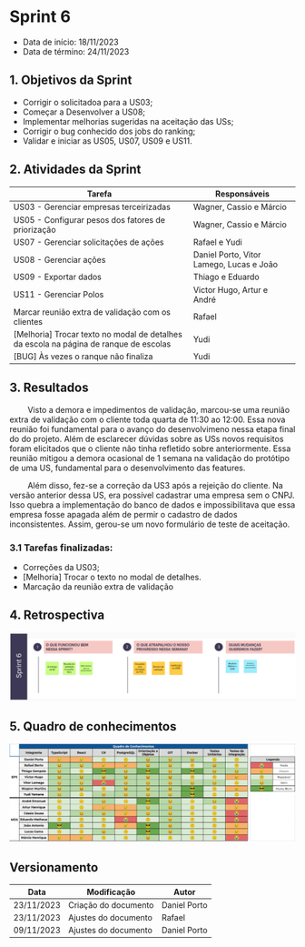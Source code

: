# Sprint 6

- Data de início: 18/11/2023
- Data de término: 24/11/2023

## 1. Objetivos da Sprint

- Corrigir o solicitadoa para a US03;
- Começar a Desenvolver a US08;
- Implementar melhorias sugeridas na aceitação das USs;
- Corrigir o bug conhecido dos jobs do ranking;
- Validar e iniciar as US05, US07, US09 e US11.

## 2. Atividades da Sprint

| Tarefa | Responsáveis |
|---|---|
|US03 - Gerenciar empresas terceirizadas| Wagner, Cassio e Márcio |
|US05 - Configurar pesos dos fatores de priorização| Wagner, Cassio e Márcio |
|US07 - Gerenciar solicitações de ações| Rafael e Yudi |
|US08 - Gerenciar ações| Daniel Porto, Vitor Lamego, Lucas e João|
|US09 - Exportar dados| Thiago e Eduardo |
|US11 - Gerenciar Polos| Victor Hugo, Artur e André|
|Marcar reunião extra de validação com os clientes| Rafael |
|[Melhoria] Trocar texto no modal de detalhes da escola na página de ranque de escolas| Yudi |
|[BUG] Às vezes o ranque não finaliza| Yudi |

## 3. Resultados

&emsp;&emsp; Visto a demora e impedimentos de validação, marcou-se uma reunião extra de validação com o cliente toda quarta de 11:30 ao 12:00. Essa nova reunião foi fundamental para o avanço do desenvolvimeno nessa etapa final do do projeto. Além de esclarecer dúvidas sobre as USs novos requisitos foram elicitados que o cliente não tinha refletido sobre anteriormente. Essa reunião mitigou a demora ocasional de 1 semana na validação do protótipo de uma US, fundamental para o desenvolvimento das features.

&emsp;&emsp; Além disso, fez-se a correção da US3 após a rejeição do cliente. Na versão anterior dessa US, era possível cadastrar uma empresa sem o CNPJ. Isso quebra a implementação do banco de dados e impossibilitava que essa empresa fosse apagada além de permir o cadastro de dados inconsistentes. Assim, gerou-se um novo formulário de teste de aceitação.



### 3.1 Tarefas finalizadas:

- Correções da US03;
- [Melhoria] Trocar o texto no modal de detalhes.
- Marcação da reunião extra de validação

## 4. Retrospectiva

![Retrospectiva](../assets/retrospectivas/retrospectiva6.png)

## 5. Quadro de conhecimentos

![Conhecimentos](../assets/quadro-conhecimento/conhecimento6.png)

## Versionamento

| Data | Modificação | Autor |
|---|---|---|
|23/11/2023|Criação do documento| Daniel Porto |
|23/11/2023|Ajustes do documento| Rafael |
|09/11/2023|Ajustes do documento| Daniel Porto |
